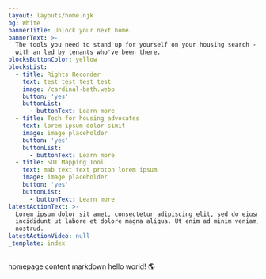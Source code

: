 ```yaml
---
layout: layouts/home.njk
bg: White
bannerTitle: Unlock your next home.
bannerText: >-
  The tools you need to stand up for yourself on your housing search - created
  with an led by tenants who've been there.
blocksButtonColor: yellow
blocksList:
  - title: Rights Recorder
    text: test test test test
    image: /cardinal-bath.webp
    button: 'yes'
    buttonList:
      - buttonText: Learn more
  - title: Tech for housing advocates
    text: lorem ipsum dolor simit
    image: image placeholder
    button: 'yes'
    buttonList:
      - buttonText: Learn more
  - title: SOI Mapping Tool
    text: mab text text proton lorem ipsum
    image: image placeholder
    button: 'yes'
    buttonList:
      - buttonText: Learn more
latestActionText: >-
  Lorem ipsum dolor sit amet, consectetur adipiscing elit, sed do eiusmod tempor
  incididunt ut labore et dolore magna aliqua. Ut enim ad minim veniam, quis
  nostrud.
latestActionVideo: null
_template: index
---
```




















homepage content markdown hello world! 🌎
